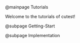 @mainpage Tutorials

Welcome to the tutorials of cutest!

@subpage Getting-Start

@subpage Implementation
